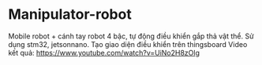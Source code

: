 # Manipulator-robot
Mobile robot + cánh tay robot 4 bậc, tự động điều khiển gắp thả vật thể. Sử dụng stm32, jetsonnano. Tạo giao diện điều khiển trên thingsboard
Video kết quả: https://www.youtube.com/watch?v=UiNo2H8zOlg

